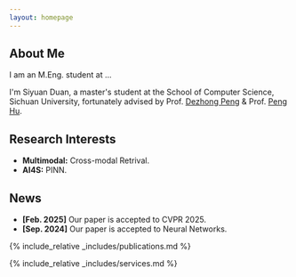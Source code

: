 ```yaml
---
layout: homepage
---
```


## About Me

I am an M.Eng. student at ...

I'm Siyuan Duan, a master's student at the School of Computer Science, Sichuan University, fortunately advised by Prof. [Dezhong Peng](https://cs.scu.edu.cn/info/1282/13563.htm) \& Prof. [Peng Hu](https://penghu-cs.github.io).


## Research Interests

- **Multimodal:** Cross-modal Retrival.
- **AI4S:** PINN.

## News

- **[Feb. 2025]** Our paper is accepted to CVPR 2025.
- **[Sep. 2024]** Our paper is accepted to Neural Networks.

{% include_relative _includes/publications.md %}

{% include_relative _includes/services.md %}
